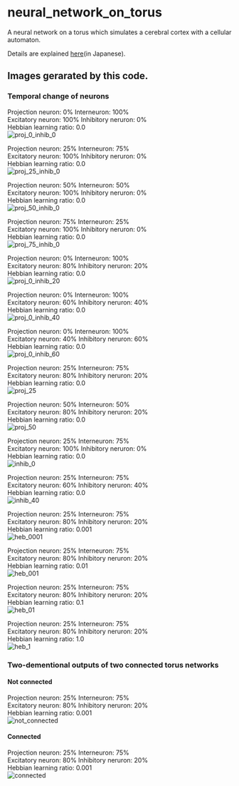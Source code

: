 # neural_network_on_torus
A neural network on a torus which simulates a cerebral cortex with a cellular automaton.

Details are explained [here](https://speakerdeck.com/yukinaga/iosapurini-yi-shi-hasu-rufalseka-deipuraningufalsexian-niaruren-gong-zhi-neng-ai)(in Japanese).

## Images gerarated by this code.
### Temporal change of neurons
Projection neuron: 0% Interneuron: 100%  
Excitatory neuron: 100% Inhibitory neruron: 0%  
Hebbian learning ratio: 0.0  
![proj_0_inhib_0](https://github.com/yukinaga/neural_network_on_torus/blob/master/images/proj_0_inhib_0.gif)  

Projection neuron: 25% Interneuron: 75%  
Excitatory neuron: 100% Inhibitory neruron: 0%  
Hebbian learning ratio: 0.0  
![proj_25_inhib_0](https://github.com/yukinaga/neural_network_on_torus/blob/master/images/proj_25_inhib_0.gif)  

Projection neuron: 50% Interneuron: 50%  
Excitatory neuron: 100% Inhibitory neruron: 0%  
Hebbian learning ratio: 0.0  
![proj_50_inhib_0](https://github.com/yukinaga/neural_network_on_torus/blob/master/images/proj_50_inhib_0.gif)  

Projection neuron: 75% Interneuron: 25%  
Excitatory neuron: 100% Inhibitory neruron: 0%  
Hebbian learning ratio: 0.0  
![proj_75_inhib_0](https://github.com/yukinaga/neural_network_on_torus/blob/master/images/proj_75_inhib_0.gif)  

Projection neuron: 0% Interneuron: 100%  
Excitatory neuron: 80% Inhibitory neruron: 20%  
Hebbian learning ratio: 0.0  
![proj_0_inhib_20](https://github.com/yukinaga/neural_network_on_torus/blob/master/images/proj_0_inhib_20.gif)  

Projection neuron: 0% Interneuron: 100%  
Excitatory neuron: 60% Inhibitory neruron: 40%  
Hebbian learning ratio: 0.0  
![proj_0_inhib_40](https://github.com/yukinaga/neural_network_on_torus/blob/master/images/proj_0_inhib_40.gif)  

Projection neuron: 0% Interneuron: 100%  
Excitatory neuron: 40% Inhibitory neruron: 60%  
Hebbian learning ratio: 0.0  
![proj_0_inhib_60](https://github.com/yukinaga/neural_network_on_torus/blob/master/images/proj_0_inhib_60.gif)  

Projection neuron: 25% Interneuron: 75%  
Excitatory neuron: 80% Inhibitory neruron: 20%  
Hebbian learning ratio: 0.0  
![proj_25](https://github.com/yukinaga/neural_network_on_torus/blob/master/images/proj_025.gif)  

Projection neuron: 50% Interneuron: 50%  
Excitatory neuron: 80% Inhibitory neruron: 20%  
Hebbian learning ratio: 0.0  
![proj_50](https://github.com/yukinaga/neural_network_on_torus/blob/master/images/proj_050.gif)  

Projection neuron: 25% Interneuron: 75%  
Excitatory neuron: 100% Inhibitory neruron: 0%  
Hebbian learning ratio: 0.0  
![inhib_0](https://github.com/yukinaga/neural_network_on_torus/blob/master/images/inhib_000.gif)  

Projection neuron: 25% Interneuron: 75%  
Excitatory neuron: 60% Inhibitory neruron: 40%  
Hebbian learning ratio: 0.0  
![inhib_40](https://github.com/yukinaga/neural_network_on_torus/blob/master/images/inhib_040.gif)  

Projection neuron: 25% Interneuron: 75%  
Excitatory neuron: 80% Inhibitory neruron: 20%  
Hebbian learning ratio: 0.001  
![heb_0001](https://github.com/yukinaga/neural_network_on_torus/blob/master/images/ramda0001.gif)  

Projection neuron: 25% Interneuron: 75%  
Excitatory neuron: 80% Inhibitory neruron: 20%  
Hebbian learning ratio: 0.01  
![heb_001](https://github.com/yukinaga/neural_network_on_torus/blob/master/images/ramda001.gif)  

Projection neuron: 25% Interneuron: 75%  
Excitatory neuron: 80% Inhibitory neruron: 20%  
Hebbian learning ratio: 0.1  
![heb_01](https://github.com/yukinaga/neural_network_on_torus/blob/master/images/ramda01.gif)  

Projection neuron: 25% Interneuron: 75%  
Excitatory neuron: 80% Inhibitory neruron: 20%  
Hebbian learning ratio: 1.0  
![heb_1](https://github.com/yukinaga/neural_network_on_torus/blob/master/images/ramda1.gif)  

### Two-dementional outputs of two connected torus networks
#### Not connected
Projection neuron: 25% Interneuron: 75%  
Excitatory neuron: 80% Inhibitory neruron: 20%  
Hebbian learning ratio: 0.001  
![not_connected](https://github.com/yukinaga/neural_network_on_torus/blob/master/images/not_connected.gif)  

#### Connected
Projection neuron: 25% Interneuron: 75%  
Excitatory neuron: 80% Inhibitory neruron: 20%  
Hebbian learning ratio: 0.001  
![connected](https://github.com/yukinaga/neural_network_on_torus/blob/master/images/connected.gif)  
